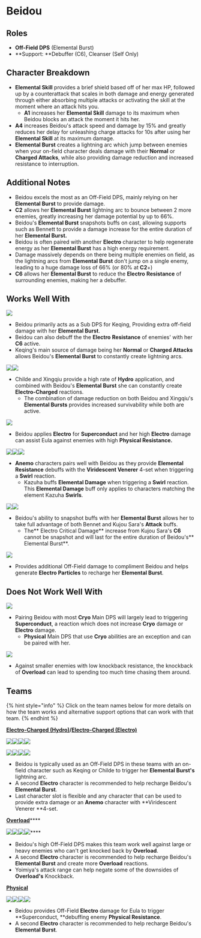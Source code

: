 # Beidou

## Roles

* **Off-Field DPS** (Elemental Burst)
* **Support: **Debuffer (C6), Cleanser (Self Only)

## Character Breakdown

* **Elemental Skill** provides a brief shield based off of her max HP, followed up by a counterattack that scales in both damage and energy generated through either absorbing multiple attacks or activating the skill at the moment where an attack hits you.
  * **A1** increases her **Elemental Skill** damage to its maximum when Beidou blocks an attack the moment it hits her.
* **A4** increases Beidou's attack speed and damage by 15% and greatly reduces her delay for unleashing charge attacks for 10s after using her **Elemental Skill** at its maximum damage.
* **Elemental Burst** creates a lightning arc which jump between enemies when your on-field character deals damage with their **Normal** or **Charged Attacks**, while also providing damage reduction and increased resistance to interruption.

## Additional Notes

* Beidou excels the most as an Off-Field DPS, mainly relying on her **Elemental Burst** to provide damage.
* **C2** allows her **Elemental Burst** lightning arc to bounce between 2 more enemies, greatly increasing her damage potential by up to 66%.
* Beidou's **Elemental Burst** snapshots buffs on cast, allowing supports such as Bennett to provide a damage increase for the entire duration of her **Elemental Burst.**
* Beidou is often paired with another **Electro** character to help regenerate energy as her **Elemental Burst** has a high energy requirement.
* Damage massively depends on there being multiple enemies on field, as the lightning arcs from **Elemental Burst** don't jump on a single enemy, leading to a huge damage loss of 66% (or 80% at **C2**+)
* **C6** allows her **Elemental Burst** to reduce the **Electro** **Resistance** of surrounding enemies, making her a debuffer.

## Works Well With

![](../../.gitbook/assets/UI\_AvatarIcon\_Keqing.png)

* Beidou primarily acts as a Sub DPS for Keqing, Providing extra off-field damage with her **Elemental Burst**.
* Beidou can also debuff the the **Electro** **Resistance** of enemies' with her **C6** active.
* Keqing's main source of damage being her **Normal** or **Charged Attacks** allows Beidou's **Elemental Burst** to constantly create lightning arcs.

![](../../.gitbook/assets/ui\_avataricon\_tartaglia.png)![](../../.gitbook/assets/UI\_AvatarIcon\_Xingqiu.png)

* Childe and Xingqiu provide a high rate of **Hydro** application, and combined with Beidou's **Elemental Burst** she can constantly create **Electro-Charged** reactions.
  * The combination of damage reduction on both Beidou and Xingqiu's **Elemental Bursts** provides increased survivability while both are active.

![](../../.gitbook/assets/UI\_AvatarIcon\_Eula.png)

* Beidou applies **Electro** for **Superconduct** and her high **Electro** damage can assist Eula against enemies with high **Physical Resistance.**

![](../../.gitbook/assets/UI\_AvatarIcon\_Kazuha.png)![](../../.gitbook/assets/UI\_AvatarIcon\_Sucrose.png)![](../../.gitbook/assets/UI\_AvatarIcon\_Jean.png)

* **Anemo** characters pairs well with Beidou as they provide **Elemental Resistance** debuffs with the **Viridescent Venerer** 4-set when triggering a **Swirl** reaction.
  * Kazuha buffs **Elemental Damage** when triggering a **Swirl** reaction. This **Elemental Damage** buff only applies to characters matching the element Kazuha **Swirls**.

![](../../.gitbook/assets/UI\_AvatarIcon\_Bennett.png)![](../../.gitbook/assets/UI\_AvatarIcon\_Sara.png)

* Beidou's ability to snapshot buffs with her **Elemental Burst** allows her to take full advantage of both Bennet and Kujou Sara's **Attack** buffs.
  * The** Electro Critical Damage** increase from Kujou Sara's **C6** cannot be snapshot and will last for the entire duration of Beidou's** Elemental Burst**.

![](../../.gitbook/assets/UI\_AvatarIcon\_Fischl.png)

* Provides additional Off-Field damage to compliment Beidou and helps generate **Electro Particles** to recharge her **Elemental Burst**.

## Does Not Work Well With

![](../../.gitbook/assets/Element\_Cryo.webp)

* Pairing Beidou with most **Cryo** Main DPS will largely lead to triggering **Superconduct**, a reaction which does not increase **Cryo** damage or **Electro** damage.
  * **Physical** Main DPS that use **Cryo** abilities are an exception and can be paired with her.

![](../../.gitbook/assets/Element\_Pyro.webp)

* Against smaller enemies with low knockback resistance, the knockback of **Overload** can lead to spending too much time chasing them around.

## Teams

{% hint style="info" %}
Click on the team names below for more details on how the team works and alternative support options that can work with that team.
{% endhint %}

****[**Electro-Charged (Hydro)**](../../teams/electro-charged-hydro.md)**/**[**Electro-Charged (Electro)**](../../teams/electro-charged.md)****

![](../../.gitbook/assets/UI\_AvatarIcon\_Keqing.png)![](../../.gitbook/assets/UI\_AvatarIcon\_Xingqiu.png)![](../../.gitbook/assets/UI\_AvatarIcon\_Beidou.png)![](../../.gitbook/assets/UI\_AvatarIcon\_Bennett.png)

![](../../.gitbook/assets/ui\_avataricon\_tartaglia.png)![](../../.gitbook/assets/UI\_AvatarIcon\_Beidou.png)![](../../.gitbook/assets/UI\_AvatarIcon\_Fischl.png)![](../../.gitbook/assets/UI\_AvatarIcon\_Bennett.png)

* Beidou is typically used as an Off-Field DPS in these teams with an on-field character such as Keqing or Childe to trigger her **Elemental Burst's** lightning arc.
* A second **Electro** character is recommended to help recharge Beidou's **Elemental Burst**.
* Last character slot is flexible and any character that can be used to provide extra damage or an **Anemo** character with **Viridescent Venerer **4-set.

[**Overload**](../../teams/overload.md)****

****![](../../.gitbook/assets/UI\_AvatarIcon\_Yoimiya.png)****![](../../.gitbook/assets/UI\_AvatarIcon\_Beidou.png)****![](../../.gitbook/assets/UI\_AvatarIcon\_Fischl.png)****![](../../.gitbook/assets/UI\_AvatarIcon\_Bennett.png)****

* Beidou's high Off-Field DPS makes this team work well against large or heavy enemies who can't get knocked back by **Overload**.
* A second **Electro** character is recommended to help recharge Beidou's **Elemental Burst** and create more **Overload** reactions.
* Yoimiya's attack range can help negate some of the downsides of **Overload's** Knockback.

****[**Physical**](../../teams/physical.md)****

![](../../.gitbook/assets/UI\_AvatarIcon\_Eula.png)![](../../.gitbook/assets/UI\_AvatarIcon\_Fischl.png)![](../../.gitbook/assets/UI\_AvatarIcon\_Beidou.png)![](../../.gitbook/assets/UI\_AvatarIcon\_Diona.png)

* Beidou provides Off-Field **Electro** damage for Eula to trigger **Superconduct, **debuffing enemy **Physical Resistance**.
* A second **Electro** character is recommended to help recharge Beidou's **Elemental Burst**.
